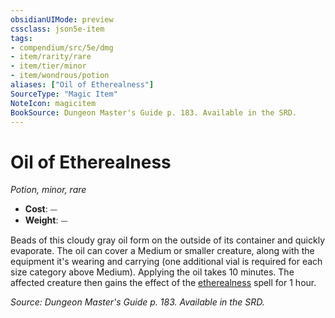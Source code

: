 ```yaml
---
obsidianUIMode: preview
cssclass: json5e-item
tags:
- compendium/src/5e/dmg
- item/rarity/rare
- item/tier/minor
- item/wondrous/potion
aliases: ["Oil of Etherealness"]
SourceType: "Magic Item"
NoteIcon: magicitem
BookSource: Dungeon Master's Guide p. 183. Available in the SRD.
---
```

# Oil of Etherealness
*Potion, minor, rare*  

- **Cost**: ⏤
- **Weight**: ⏤

Beads of this cloudy gray oil form on the outside of its container and quickly evaporate. The oil can cover a Medium or smaller creature, along with the equipment it's wearing and carrying (one additional vial is required for each size category above Medium). Applying the oil takes 10 minutes. The affected creature then gains the effect of the [etherealness](/3-Mechanics/CLI/spells/etherealness.md) spell for 1 hour.

*Source: Dungeon Master's Guide p. 183. Available in the SRD.*